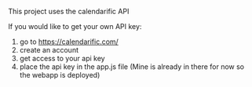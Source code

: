 This project uses the calendarific API 

If you would like to get your own API key: 

1. go to https://calendarific.com/
2. create an account 
3. get access to your api key 
4. place the api key in the app.js file (Mine is already in there for now so the webapp is deployed)